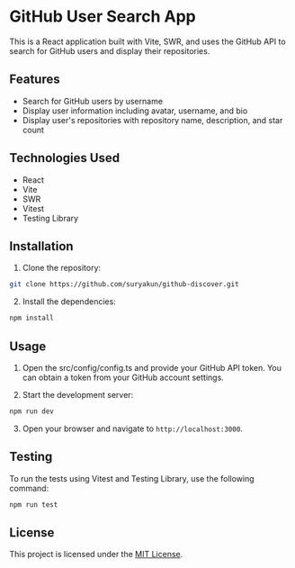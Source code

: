 # GitHub User Search App

This is a React application built with Vite, SWR, and uses the GitHub API to search for GitHub users and display their repositories.

## Features

- Search for GitHub users by username
- Display user information including avatar, username, and bio
- Display user's repositories with repository name, description, and star count

## Technologies Used

- React
- Vite
- SWR
- Vitest
- Testing Library

## Installation

1. Clone the repository:

```bash
git clone https://github.com/suryakun/github-discover.git
```

2. Install the dependencies:

```bash
npm install
```

## Usage

1. Open the src/config/config.ts and provide your GitHub API token. You can obtain a token from your GitHub account settings.

2. Start the development server:

```bash
npm run dev
```

3. Open your browser and navigate to `http://localhost:3000`.

## Testing

To run the tests using Vitest and Testing Library, use the following command:

```bash
npm run test
```

## License

This project is licensed under the [MIT License](LICENSE).